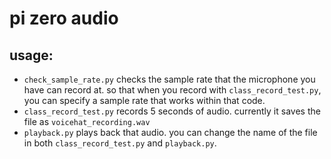# pi zero audio

## usage:
- `check_sample_rate.py` checks the sample rate that the microphone you have can record at. so that when you record with `class_record_test.py`, you can specify a sample rate that works within that code.
- `class_record_test.py` records 5 seconds of audio. currently it saves the file as `voicehat_recording.wav`
- `playback.py` plays back that audio. you can change the name of the file in both `class_record_test.py` and `playback.py`.
